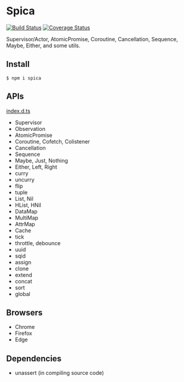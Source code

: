 # Spica

[![Build Status](https://travis-ci.org/falsandtru/spica.svg?branch=master)](https://travis-ci.org/falsandtru/spica)
[![Coverage Status](https://coveralls.io/repos/falsandtru/spica/badge.svg?branch=master&service=github)](https://coveralls.io/github/falsandtru/spica?branch=master)

Supervisor/Actor, AtomicPromise, Coroutine, Cancellation, Sequence, Maybe, Either, and some utils.

## Install

```
$ npm i spica
```

## APIs

[index.d.ts](index.d.ts)

- Supervisor
- Observation
- AtomicPromise
- Coroutine, Cofetch, Colistener
- Cancellation
- Sequence
- Maybe, Just, Nothing
- Either, Left, Right
- curry
- uncurry
- flip
- tuple
- List, Nil
- HList, HNil
- DataMap
- MultiMap
- AttrMap
- Cache
- tick
- throttle, debounce
- uuid
- sqid
- assign
- clone
- extend
- concat
- sort
- global

## Browsers

- Chrome
- Firefox
- Edge

## Dependencies

- unassert (in compiling source code)
